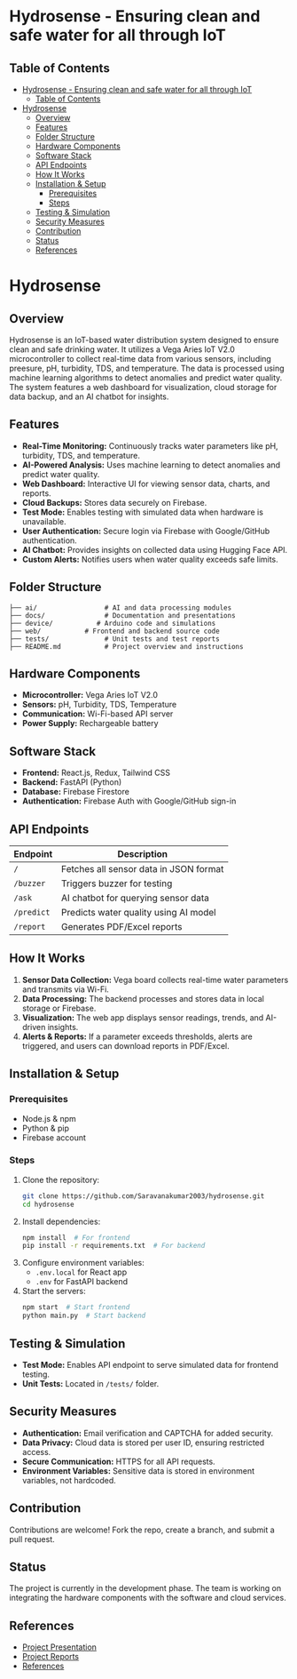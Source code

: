 # Hydrosense - Ensuring clean and safe water for all through IoT

## Table of Contents

- [Hydrosense - Ensuring clean and safe water for all through IoT](#hydrosense---ensuring-clean-and-safe-water-for-all-through-iot)
  - [Table of Contents](#table-of-contents)
- [Hydrosense](#hydrosense)
  - [Overview](#overview)
  - [Features](#features)
  - [Folder Structure](#folder-structure)
  - [Hardware Components](#hardware-components)
  - [Software Stack](#software-stack)
  - [API Endpoints](#api-endpoints)
  - [How It Works](#how-it-works)
  - [Installation \& Setup](#installation--setup)
    - [Prerequisites](#prerequisites)
    - [Steps](#steps)
  - [Testing \& Simulation](#testing--simulation)
  - [Security Measures](#security-measures)
  - [Contribution](#contribution)
  - [Status](#status)
  - [References](#references)

# Hydrosense

## Overview
Hydrosense is an IoT-based water distribution system designed to ensure clean and safe drinking water. It utilizes a Vega Aries IoT V2.0 microcontroller to collect real-time data from various sensors, including preesure, pH, turbidity, TDS, and temperature. The data is processed using machine learning algorithms to detect anomalies and predict water quality. The system features a web dashboard for visualization, cloud storage for data backup, and an AI chatbot for insights.

## Features
- **Real-Time Monitoring:** Continuously tracks water parameters like pH, turbidity, TDS, and temperature.
- **AI-Powered Analysis:** Uses machine learning to detect anomalies and predict water quality.
- **Web Dashboard:** Interactive UI for viewing sensor data, charts, and reports.
- **Cloud Backups:** Stores data securely on Firebase.
- **Test Mode:** Enables testing with simulated data when hardware is unavailable.
- **User Authentication:** Secure login via Firebase with Google/GitHub authentication.
- **AI Chatbot:** Provides insights on collected data using Hugging Face API.
- **Custom Alerts:** Notifies users when water quality exceeds safe limits.

## Folder Structure
```
├── ai/                 # AI and data processing modules
├── docs/               # Documentation and presentations
├── device/           # Arduino code and simulations
├── web/           # Frontend and backend source code
├── tests/              # Unit tests and test reports
├── README.md           # Project overview and instructions
```

## Hardware Components
- **Microcontroller:** Vega Aries IoT V2.0
- **Sensors:** pH, Turbidity, TDS, Temperature
- **Communication:** Wi-Fi-based API server
- **Power Supply:** Rechargeable battery

## Software Stack
- **Frontend:** React.js, Redux, Tailwind CSS
- **Backend:** FastAPI (Python)
- **Database:** Firebase Firestore
- **Authentication:** Firebase Auth with Google/GitHub sign-in

## API Endpoints
| Endpoint | Description |
|----------|-------------|
| `/` | Fetches all sensor data in JSON format |
| `/buzzer` | Triggers buzzer for testing |
| `/ask` | AI chatbot for querying sensor data |
| `/predict` | Predicts water quality using AI model |
| `/report` | Generates PDF/Excel reports |

## How It Works
1. **Sensor Data Collection:** Vega board collects real-time water parameters and transmits via Wi-Fi.
2. **Data Processing:** The backend processes and stores data in local storage or Firebase.
3. **Visualization:** The web app displays sensor readings, trends, and AI-driven insights.
4. **Alerts & Reports:** If a parameter exceeds thresholds, alerts are triggered, and users can download reports in PDF/Excel.

## Installation & Setup
### Prerequisites
- Node.js & npm
- Python & pip
- Firebase account

### Steps
1. Clone the repository:
   ```sh
   git clone https://github.com/Saravanakumar2003/hydrosense.git
   cd hydrosense
   ```
2. Install dependencies:
   ```sh
   npm install  # For frontend
   pip install -r requirements.txt  # For backend
   ```
3. Configure environment variables:
   - `.env.local` for React app
   - `.env` for FastAPI backend
4. Start the servers:
   ```sh
   npm start  # Start frontend
   python main.py  # Start backend
   ```

## Testing & Simulation
- **Test Mode:** Enables API endpoint to serve simulated data for frontend testing.
- **Unit Tests:** Located in `/tests/` folder.

## Security Measures
- **Authentication:** Email verification and CAPTCHA for added security.
- **Data Privacy:** Cloud data is stored per user ID, ensuring restricted access.
- **Secure Communication:** HTTPS for all API requests.
- **Environment Variables:** Sensitive data is stored in environment variables, not hardcoded.


## Contribution
Contributions are welcome! Fork the repo, create a branch, and submit a pull request.

## Status
The project is currently in the development phase. The team is working on integrating the hardware components with the software and cloud services. 

## References

- [Project Presentation](docs/presentation)
- [Project Reports](docs/reports)
- [References](docs/references)